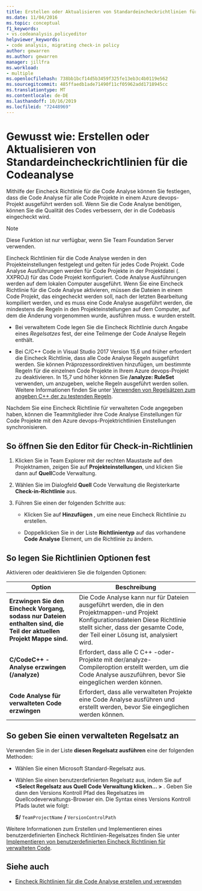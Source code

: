 ```yaml
---
title: Erstellen oder Aktualisieren von Standardeincheckrichtlinien für die Codeanalyse
ms.date: 11/04/2016
ms.topic: conceptual
f1_keywords:
- vs.codeanalysis.policyeditor
helpviewer_keywords:
- code analysis, migrating check-in policy
author: gewarren
ms.author: gewarren
manager: jillfra
ms.workload:
- multiple
ms.openlocfilehash: 738bb1bcf14d5b3459f325fe13eb3c4b0119e562
ms.sourcegitcommit: 485ffaedb1ade71490f11cf05962add1718945cc
ms.translationtype: MT
ms.contentlocale: de-DE
ms.lasthandoff: 10/16/2019
ms.locfileid: "72448969"
---
```

# <a name="how-to-create-or-update-standard-code-analysis-check-in-policies"></a>Gewusst wie: Erstellen oder Aktualisieren von Standardeincheckrichtlinien für die Codeanalyse

Mithilfe der Eincheck Richtlinie für die Code Analyse können Sie festlegen, dass die Code Analyse für alle Code Projekte in einem Azure devops-Projekt ausgeführt werden soll. Wenn Sie die Code Analyse benötigen, können Sie die Qualität des Codes verbessern, der in die Codebasis eingecheckt wird.

> [!NOTE]
> Diese Funktion ist nur verfügbar, wenn Sie Team Foundation Server verwenden.

Eincheck Richtlinien für die Code Analyse werden in den Projekteinstellungen festgelegt und gelten für jedes Code Projekt. Code Analyse Ausführungen werden für Code Projekte in der Projektdatei (. XXPROJ) für das Code Projekt konfiguriert. Code Analyse Ausführungen werden auf dem lokalen Computer ausgeführt. Wenn Sie eine Eincheck Richtlinie für die Code Analyse aktivieren, müssen die Dateien in einem Code Projekt, das eingecheckt werden soll, nach der letzten Bearbeitung kompiliert werden, und es muss eine Code Analyse ausgeführt werden, die mindestens die Regeln in den Projekteinstellungen auf dem Computer, auf dem die Änderung vorgenommen wurde, ausführen muss. e wurden erstellt.

- Bei verwaltetem Code legen Sie die Eincheck Richtlinie durch Angabe eines *Regelsatzes* fest, der eine Teilmenge der Code Analyse Regeln enthält.

- Bei C/C++ Code in Visual Studio 2017 Version 15,6 und früher erfordert die Eincheck Richtlinie, dass alle Code Analyse Regeln ausgeführt werden. Sie können Präprozessordirektiven hinzufügen, um bestimmte Regeln für die einzelnen Code Projekte in Ihrem Azure devops-Projekt zu deaktivieren. In 15,7 und höher können Sie **/analyze: RuleSet** verwenden, um anzugeben, welche Regeln ausgeführt werden sollen. Weitere Informationen finden Sie unter [Verwenden von Regelsätzen zum angeben C++ der zu testenden Regeln](using-rule-sets-to-specify-the-cpp-rules-to-run.md).

Nachdem Sie eine Eincheck Richtlinie für verwalteten Code angegeben haben, können die Teammitglieder ihre Code Analyse Einstellungen für Code Projekte mit den Azure devops-Projektrichtlinien Einstellungen synchronisieren.

## <a name="to-open-the-check-in-policy-editor"></a>So öffnen Sie den Editor für Check-in-Richtlinien

1. Klicken Sie in Team Explorer mit der rechten Maustaste auf den Projektnamen, zeigen Sie auf **Projekteinstellungen**, und klicken Sie dann auf **Quell**Code Verwaltung.

1. Wählen Sie im Dialogfeld **Quell** Code Verwaltung die Registerkarte **Check-in-Richtlinie** aus.

1. Führen Sie einen der folgenden Schritte aus:

    - Klicken Sie auf **Hinzufügen** , um eine neue Eincheck Richtlinie zu erstellen.

    - Doppelklicken Sie in der Liste **Richtlinientyp** auf das vorhandene **Code Analyse** Element, um die Richtlinie zu ändern.

## <a name="to-set-policy-options"></a>So legen Sie Richtlinien Optionen fest

Aktivieren oder deaktivieren Sie die folgenden Optionen:

|Option|Beschreibung|
|------------|-----------------|
|**Erzwingen Sie den Eincheck Vorgang, sodass nur Dateien enthalten sind, die Teil der aktuellen Projekt Mappe sind.**|Die Code Analyse kann nur für Dateien ausgeführt werden, die in den Projektmappen-und Projekt Konfigurationsdateien Diese Richtlinie stellt sicher, dass der gesamte Code, der Teil einer Lösung ist, analysiert wird.|
|**C/CodeC++ -Analyse erzwingen (/analyze)**|Erfordert, dass alle C C++ -oder-Projekte mit der/analyze-Compileroption erstellt werden, um die Code Analyse auszuführen, bevor Sie eingeglichen werden können.|
|**Code Analyse für verwalteten Code erzwingen**|Erfordert, dass alle verwalteten Projekte eine Code Analyse ausführen und erstellt werden, bevor Sie eingeglichen werden können.|

## <a name="to-specify-a-managed-rule-set"></a>So geben Sie einen verwalteten Regelsatz an

Verwenden Sie in der Liste **diesen Regelsatz ausführen** eine der folgenden Methoden:

- Wählen Sie einen Microsoft Standard-Regelsatz aus.

- Wählen Sie einen benutzerdefinierten Regelsatz aus, indem Sie auf **\<Select Regelsatz aus Quell Code Verwaltung klicken... >** . Geben Sie dann den Versions Kontroll Pfad des Regelsatzes im Quellcodeverwaltungs-Browser ein. Die Syntax eines Versions Kontroll Pfads lautet wie folgt:

   **$/** `TeamProjectName` **/** `VersionControlPath`

Weitere Informationen zum Erstellen und Implementieren eines benutzerdefinierten Eincheck Richtlinien-Regelsatzes finden Sie unter [Implementieren von benutzerdefinierten Eincheck Richtlinien für verwalteten Code](../code-quality/implementing-custom-code-analysis-check-in-policies-for-managed-code.md).

## <a name="see-also"></a>Siehe auch

- [Eincheck Richtlinien für die Code Analyse erstellen und verwenden](../code-quality/how-to-create-or-update-standard-code-analysis-check-in-policies.md)
